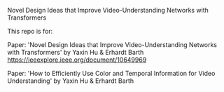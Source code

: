 Novel Design Ideas that Improve Video-Understanding Networks with Transformers

This repo is for:

Paper: 'Novel Design Ideas that Improve Video-Understanding Networks with Transformers' by Yaxin Hu & Erhardt Barth
        https://ieeexplore.ieee.org/document/10649969
        
Paper: 'How to Efficiently Use Color and Temporal Information for Video Understanding' by Yaxin Hu & Erhardt Barth
